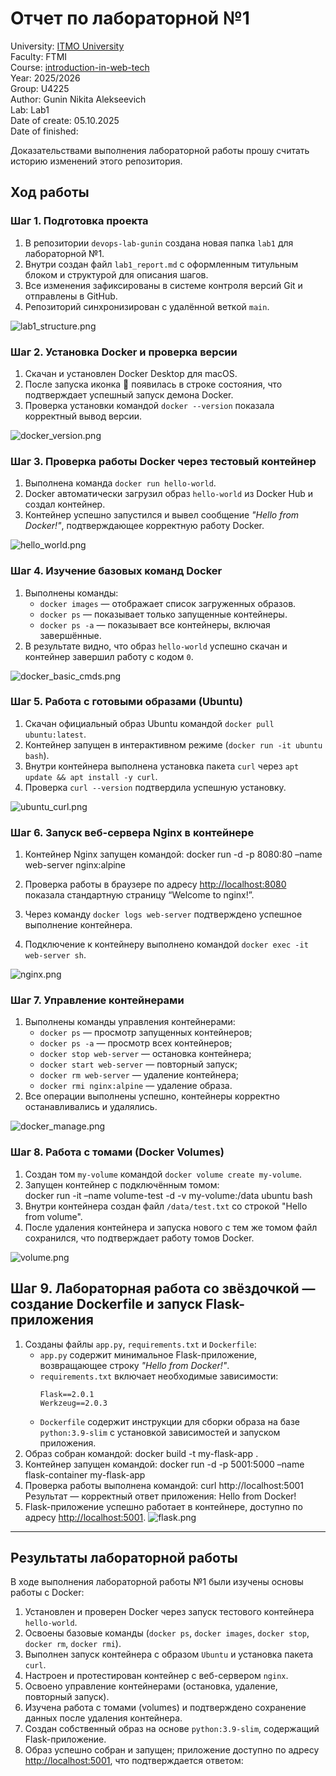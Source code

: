 # Отчет по лабораторной №1

University: [ITMO University](https://itmo.ru/ru/)  
Faculty: FTMI  
Course: [introduction-in-web-tech](https://itmo-ict-faculty.github.io/introduction-in-web-tech)  
Year: 2025/2026  
Group: U4225  
Author: Gunin Nikita Alekseevich  
Lab: Lab1  
Date of create: 05.10.2025  
Date of finished:  

Доказательствами выполнения лабораторной работы прошу считать историю изменений этого репозитория.

## Ход работы


### Шаг 1. Подготовка проекта

1. В репозитории `devops-lab-gunin` создана новая папка `lab1` для лабораторной №1.  
2. Внутри создан файл `lab1_report.md` с оформленным титульным блоком и структурой для описания шагов.  
3. Все изменения зафиксированы в системе контроля версий Git и отправлены в GitHub.  
4. Репозиторий синхронизирован с удалённой веткой `main`.

![lab1_structure.png](lab1_structure.png)


### Шаг 2. Установка Docker и проверка версии
1. Скачан и установлен Docker Desktop для macOS.
2. После запуска иконка 🐳 появилась в строке состояния, что подтверждает успешный запуск демона Docker.
3. Проверка установки командой `docker --version` показала корректный вывод версии.

![docker_version.png](docker_version.png)


### Шаг 3. Проверка работы Docker через тестовый контейнер

1. Выполнена команда `docker run hello-world`.  
2. Docker автоматически загрузил образ `hello-world` из Docker Hub и создал контейнер.  
3. Контейнер успешно запустился и вывел сообщение *"Hello from Docker!"*, подтверждающее корректную работу Docker.  

![hello_world.png](hello_world.png)


### Шаг 4. Изучение базовых команд Docker

1. Выполнены команды:
   - `docker images` — отображает список загруженных образов.  
   - `docker ps` — показывает только запущенные контейнеры.  
   - `docker ps -a` — показывает все контейнеры, включая завершённые.  
2. В результате видно, что образ `hello-world` успешно скачан и контейнер завершил работу с кодом `0`.

![docker_basic_cmds.png](docker_basic_cmds.png)


### Шаг 5. Работа с готовыми образами (Ubuntu)

1. Скачан официальный образ Ubuntu командой `docker pull ubuntu:latest`.  
2. Контейнер запущен в интерактивном режиме (`docker run -it ubuntu bash`).  
3. Внутри контейнера выполнена установка пакета `curl` через `apt update && apt install -y curl`.  
4. Проверка `curl --version` подтвердила успешную установку.  

![ubuntu_curl.png](ubuntu_curl.png)


### Шаг 6. Запуск веб-сервера Nginx в контейнере

1. Контейнер Nginx запущен командой:
docker run -d -p 8080:80 –name web-server nginx:alpine

2. Проверка работы в браузере по адресу [http://localhost:8080](http://localhost:8080) показала стандартную страницу “Welcome to nginx!”.  
3. Через команду `docker logs web-server` подтверждено успешное выполнение контейнера.  
4. Подключение к контейнеру выполнено командой `docker exec -it web-server sh`.

![nginx.png](nginx.png)


### Шаг 7. Управление контейнерами

1. Выполнены команды управления контейнерами:  
   - `docker ps` — просмотр запущенных контейнеров;  
   - `docker ps -a` — просмотр всех контейнеров;  
   - `docker stop web-server` — остановка контейнера;  
   - `docker start web-server` — повторный запуск;  
   - `docker rm web-server` — удаление контейнера;  
   - `docker rmi nginx:alpine` — удаление образа.  
2. Все операции выполнены успешно, контейнеры корректно останавливались и удалялись.

![docker_manage.png](docker_manage.png)

### Шаг 8. Работа с томами (Docker Volumes)

1. Создан том `my-volume` командой `docker volume create my-volume`.  
2. Запущен контейнер с подключённым томом:  
docker run -it –name volume-test -d -v my-volume:/data ubuntu bash
3. Внутри контейнера создан файл `/data/test.txt` со строкой "Hello from volume".  
4. После удаления контейнера и запуска нового с тем же томом файл сохранился, что подтверждает работу томов Docker.  

![volume.png](volume.png)

## Шаг 9. Лабораторная работа со звёздочкой — создание Dockerfile и запуск Flask-приложения

1. Созданы файлы `app.py`, `requirements.txt` и `Dockerfile`:
   - `app.py` содержит минимальное Flask-приложение, возвращающее строку *"Hello from Docker!"*.
   - `requirements.txt` включает необходимые зависимости:
     ```
     Flask==2.0.1
     Werkzeug==2.0.3
     ```
   - `Dockerfile` содержит инструкции для сборки образа на базе `python:3.9-slim` с установкой зависимостей и запуском приложения.
2. Образ собран командой:
docker build -t my-flask-app .
3. Контейнер запущен командой:
docker run -d -p 5001:5000 –name flask-container my-flask-app
4. Проверка работы выполнена командой:
curl http://localhost:5001
Результат — корректный ответ приложения: Hello from Docker! 
5. Flask-приложение успешно работает в контейнере, доступно по адресу [http://localhost:5001](http://localhost:5001).
![flask.png](flask.png)


---

## Результаты лабораторной работы

В ходе выполнения лабораторной работы №1 были изучены основы работы с Docker:

1. Установлен и проверен Docker через запуск тестового контейнера `hello-world`.
2. Освоены базовые команды (`docker ps`, `docker images`, `docker stop`, `docker rm`, `docker rmi`).
3. Выполнен запуск контейнера с образом `Ubuntu` и установка пакета `curl`.
4. Настроен и протестирован контейнер с веб-сервером `nginx`.
5. Освоено управление контейнерами (остановка, удаление, повторный запуск).
6. Изучена работа с томами (volumes) и подтверждено сохранение данных после удаления контейнера.
7. Создан собственный образ на основе `python:3.9-slim`, содержащий Flask-приложение.
8. Образ успешно собран и запущен; приложение доступно по адресу [http://localhost:5001](http://localhost:5001), что подтверждается ответом:



